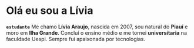 # Olá eu sou a Lívia 

**`estudante`**
Me chamo **Lívia Araujo**, nascida em 2007, sou natural do **Piauí** e moro em **Ilha Grande**.
Concluí o ensino médio e me tornei **universitaria** na faculdade Uespi. 
Sempre fui apaixonada por tecnologias.


